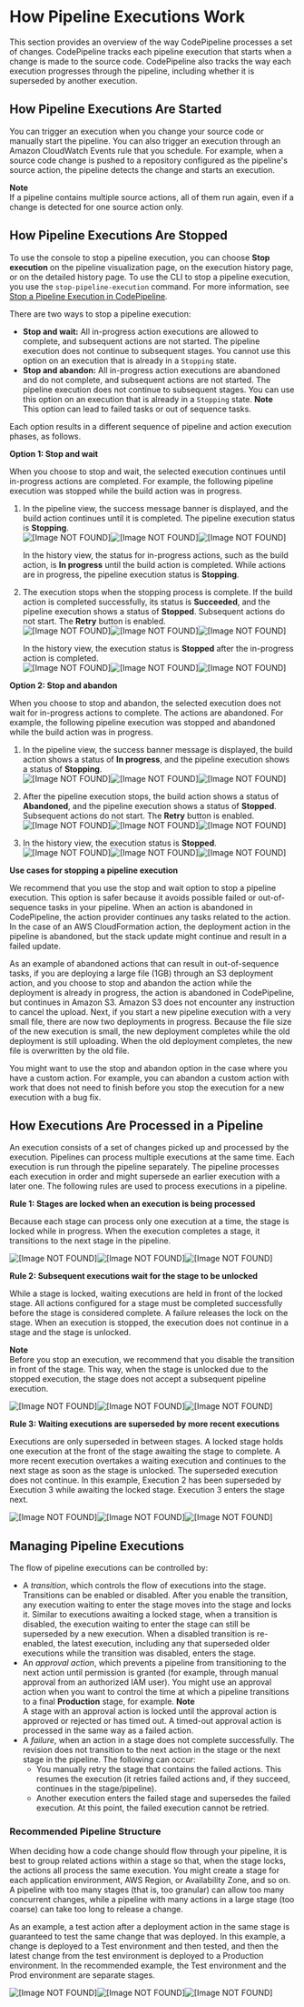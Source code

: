 # How Pipeline Executions Work<a name="concepts-how-it-works"></a>

This section provides an overview of the way CodePipeline processes a set of changes\. CodePipeline tracks each pipeline execution that starts when a change is made to the source code\. CodePipeline also tracks the way each execution progresses through the pipeline, including whether it is superseded by another execution\.

## How Pipeline Executions Are Started<a name="concepts-how-it-works-starting"></a>

You can trigger an execution when you change your source code or manually start the pipeline\. You can also trigger an execution through an Amazon CloudWatch Events rule that you schedule\. For example, when a source code change is pushed to a repository configured as the pipeline's source action, the pipeline detects the change and starts an execution\.

**Note**  
If a pipeline contains multiple source actions, all of them run again, even if a change is detected for one source action only\.

## How Pipeline Executions Are Stopped<a name="concepts-how-it-works-stopping"></a>

To use the console to stop a pipeline execution, you can choose **Stop execution** on the pipeline visualization page, on the execution history page, or on the detailed history page\. To use the CLI to stop a pipeline execution, you use the `stop-pipeline-execution` command\. For more information, see [Stop a Pipeline Execution in CodePipeline](pipelines-stop.md)\.

There are two ways to stop a pipeline execution:
+ **Stop and wait:** All in\-progress action executions are allowed to complete, and subsequent actions are not started\. The pipeline execution does not continue to subsequent stages\. You cannot use this option on an execution that is already in a `Stopping` state\.
+ **Stop and abandon:** All in\-progress action executions are abandoned and do not complete, and subsequent actions are not started\. The pipeline execution does not continue to subsequent stages\. You can use this option on an execution that is already in a `Stopping` state\.
**Note**  
This option can lead to failed tasks or out of sequence tasks\.

Each option results in a different sequence of pipeline and action execution phases, as follows\.

**Option 1: Stop and wait**

When you choose to stop and wait, the selected execution continues until in\-progress actions are completed\. For example, the following pipeline execution was stopped while the build action was in progress\. 

1. In the pipeline view, the success message banner is displayed, and the build action continues until it is completed\. The pipeline execution status is **Stopping**\.  
![\[Image NOT FOUND\]](http://docs.aws.amazon.com/codepipeline/latest/userguide/images/stop-exec-wait-vis-1.png)![\[Image NOT FOUND\]](http://docs.aws.amazon.com/codepipeline/latest/userguide/)![\[Image NOT FOUND\]](http://docs.aws.amazon.com/codepipeline/latest/userguide/)

   In the history view, the status for in\-progress actions, such as the build action, is **In progress** until the build action is completed\. While actions are in progress, the pipeline execution status is **Stopping**\.

1. The execution stops when the stopping process is complete\. If the build action is completed successfully, its status is **Succeeded**, and the pipeline execution shows a status of **Stopped**\. Subsequent actions do not start\. The **Retry** button is enabled\.   
![\[Image NOT FOUND\]](http://docs.aws.amazon.com/codepipeline/latest/userguide/images/stop-exec-wait-vis-2.png)![\[Image NOT FOUND\]](http://docs.aws.amazon.com/codepipeline/latest/userguide/)![\[Image NOT FOUND\]](http://docs.aws.amazon.com/codepipeline/latest/userguide/)

   In the history view, the execution status is **Stopped** after the in\-progress action is completed\.  
![\[Image NOT FOUND\]](http://docs.aws.amazon.com/codepipeline/latest/userguide/images/stop-exec-wait-hist-1.png)![\[Image NOT FOUND\]](http://docs.aws.amazon.com/codepipeline/latest/userguide/)![\[Image NOT FOUND\]](http://docs.aws.amazon.com/codepipeline/latest/userguide/)

**Option 2: Stop and abandon**

When you choose to stop and abandon, the selected execution does not wait for in\-progress actions to complete\. The actions are abandoned\. For example, the following pipeline execution was stopped and abandoned while the build action was in progress\.

1. In the pipeline view, the success banner message is displayed, the build action shows a status of **In progress**, and the pipeline execution shows a status of **Stopping**\.  
![\[Image NOT FOUND\]](http://docs.aws.amazon.com/codepipeline/latest/userguide/images/stop-exec-abandon-vis-1.png)![\[Image NOT FOUND\]](http://docs.aws.amazon.com/codepipeline/latest/userguide/)![\[Image NOT FOUND\]](http://docs.aws.amazon.com/codepipeline/latest/userguide/)

1. After the pipeline execution stops, the build action shows a status of **Abandoned**, and the pipeline execution shows a status of **Stopped**\. Subsequent actions do not start\. The **Retry** button is enabled\.  
![\[Image NOT FOUND\]](http://docs.aws.amazon.com/codepipeline/latest/userguide/images/stop-exec-abandon-vis-2.png)![\[Image NOT FOUND\]](http://docs.aws.amazon.com/codepipeline/latest/userguide/)![\[Image NOT FOUND\]](http://docs.aws.amazon.com/codepipeline/latest/userguide/)

1. In the history view, the execution status is **Stopped**\.  
![\[Image NOT FOUND\]](http://docs.aws.amazon.com/codepipeline/latest/userguide/images/stop-exec-abandon-hist-1.png)![\[Image NOT FOUND\]](http://docs.aws.amazon.com/codepipeline/latest/userguide/)![\[Image NOT FOUND\]](http://docs.aws.amazon.com/codepipeline/latest/userguide/)

**Use cases for stopping a pipeline execution**

We recommend that you use the stop and wait option to stop a pipeline execution\. This option is safer because it avoids possible failed or out\-of\-sequence tasks in your pipeline\. When an action is abandoned in CodePipeline, the action provider continues any tasks related to the action\. In the case of an AWS CloudFormation action, the deployment action in the pipeline is abandoned, but the stack update might continue and result in a failed update\. 

As an example of abandoned actions that can result in out\-of\-sequence tasks, if you are deploying a large file \(1GB\) through an S3 deployment action, and you choose to stop and abandon the action while the deployment is already in progress, the action is abandoned in CodePipeline, but continues in Amazon S3\. Amazon S3 does not encounter any instruction to cancel the upload\. Next, if you start a new pipeline execution with a very small file, there are now two deployments in progress\. Because the file size of the new execution is small, the new deployment completes while the old deployment is still uploading\. When the old deployment completes, the new file is overwritten by the old file\.

You might want to use the stop and abandon option in the case where you have a custom action\. For example, you can abandon a custom action with work that does not need to finish before you stop the execution for a new execution with a bug fix\.

## How Executions Are Processed in a Pipeline<a name="concepts-how-it-works-executions"></a>

An execution consists of a set of changes picked up and processed by the execution\. Pipelines can process multiple executions at the same time\. Each execution is run through the pipeline separately\. The pipeline processes each execution in order and might supersede an earlier execution with a later one\. The following rules are used to process executions in a pipeline\.

**Rule 1: Stages are locked when an execution is being processed**

Because each stage can process only one execution at a time, the stage is locked while in progress\. When the execution completes a stage, it transitions to the next stage in the pipeline\.

![\[Image NOT FOUND\]](http://docs.aws.amazon.com/codepipeline/latest/userguide/images/Promotion.png)![\[Image NOT FOUND\]](http://docs.aws.amazon.com/codepipeline/latest/userguide/)![\[Image NOT FOUND\]](http://docs.aws.amazon.com/codepipeline/latest/userguide/)

**Rule 2: Subsequent executions wait for the stage to be unlocked**

While a stage is locked, waiting executions are held in front of the locked stage\. All actions configured for a stage must be completed successfully before the stage is considered complete\. A failure releases the lock on the stage\. When an execution is stopped, the execution does not continue in a stage and the stage is unlocked\.

**Note**  
Before you stop an execution, we recommend that you disable the transition in front of the stage\. This way, when the stage is unlocked due to the stopped execution, the stage does not accept a subsequent pipeline execution\.

![\[Image NOT FOUND\]](http://docs.aws.amazon.com/codepipeline/latest/userguide/images/Waiting.png)![\[Image NOT FOUND\]](http://docs.aws.amazon.com/codepipeline/latest/userguide/)![\[Image NOT FOUND\]](http://docs.aws.amazon.com/codepipeline/latest/userguide/)

**Rule 3: Waiting executions are superseded by more recent executions**

Executions are only superseded in between stages\. A locked stage holds one execution at the front of the stage awaiting the stage to complete\. A more recent execution overtakes a waiting execution and continues to the next stage as soon as the stage is unlocked\. The superseded execution does not continue\. In this example, Execution 2 has been superseded by Execution 3 while awaiting the locked stage\. Execution 3 enters the stage next\.

![\[Image NOT FOUND\]](http://docs.aws.amazon.com/codepipeline/latest/userguide/images/Batching.png)![\[Image NOT FOUND\]](http://docs.aws.amazon.com/codepipeline/latest/userguide/)![\[Image NOT FOUND\]](http://docs.aws.amazon.com/codepipeline/latest/userguide/)

## Managing Pipeline Executions<a name="concepts-how-it-works-transitions-approvals"></a>

The flow of pipeline executions can be controlled by:
+ A *transition*, which controls the flow of executions into the stage\. Transitions can be enabled or disabled\. After you enable the transition, any execution waiting to enter the stage moves into the stage and locks it\. Similar to executions awaiting a locked stage, when a transition is disabled, the execution waiting to enter the stage can still be superseded by a new execution\. When a disabled transition is re\-enabled, the latest execution, including any that superseded older executions while the transition was disabled, enters the stage\.
+ An *approval action*, which prevents a pipeline from transitioning to the next action until permission is granted \(for example, through manual approval from an authorized IAM user\)\. You might use an approval action when you want to control the time at which a pipeline transitions to a final **Production** stage, for example\.
**Note**  
A stage with an approval action is locked until the approval action is approved or rejected or has timed out\. A timed\-out approval action is processed in the same way as a failed action\.
+ A *failure*, when an action in a stage does not complete successfully\. The revision does not transition to the next action in the stage or the next stage in the pipeline\. The following can occur:
  + You manually retry the stage that contains the failed actions\. This resumes the execution \(it retries failed actions and, if they succeed, continues in the stage/pipeline\)\.
  + Another execution enters the failed stage and supersedes the failed execution\. At this point, the failed execution cannot be retried\.

### Recommended Pipeline Structure<a name="concepts-recommended-pipeline-method"></a>

When deciding how a code change should flow through your pipeline, it is best to group related actions within a stage so that, when the stage locks, the actions all process the same execution\. You might create a stage for each application environment, AWS Region, or Availability Zone, and so on\. A pipeline with too many stages \(that is, too granular\) can allow too many concurrent changes, while a pipeline with many actions in a large stage \(too coarse\) can take too long to release a change\.

As an example, a test action after a deployment action in the same stage is guaranteed to test the same change that was deployed\. In this example, a change is deployed to a Test environment and then tested, and then the latest change from the test environment is deployed to a Production environment\. In the recommended example, the Test environment and the Prod environment are separate stages\. 

![\[Image NOT FOUND\]](http://docs.aws.amazon.com/codepipeline/latest/userguide/images/structure-example-recommended-notrecommended.png)![\[Image NOT FOUND\]](http://docs.aws.amazon.com/codepipeline/latest/userguide/)![\[Image NOT FOUND\]](http://docs.aws.amazon.com/codepipeline/latest/userguide/)